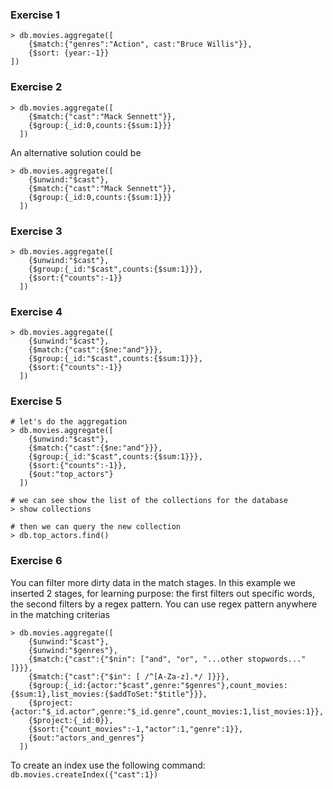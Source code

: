 ### Exercise 1
```
> db.movies.aggregate([
    {$match:{"genres":"Action", cast:"Bruce Willis"}},
    {$sort: {year:-1}}
])
```

### Exercise 2

```
> db.movies.aggregate([
	{$match:{"cast":"Mack Sennett"}},
	{$group:{_id:0,counts:{$sum:1}}}
  ])
```
An alternative solution could be
```
> db.movies.aggregate([
	{$unwind:"$cast"},
	{$match:{"cast":"Mack Sennett"}},
	{$group:{_id:0,counts:{$sum:1}}}
  ])
```

### Exercise 3

```
> db.movies.aggregate([
	{$unwind:"$cast"},
	{$group:{_id:"$cast",counts:{$sum:1}}},
	{$sort:{"counts":-1}}
  ])
```
### Exercise 4

```
> db.movies.aggregate([
	{$unwind:"$cast"},
	{$match:{"cast":{$ne:"and"}}},
	{$group:{_id:"$cast",counts:{$sum:1}}},
	{$sort:{"counts":-1}}
  ])
```

### Exercise 5
```
# let's do the aggregation
> db.movies.aggregate([
	{$unwind:"$cast"},
	{$match:{"cast":{$ne:"and"}}},
	{$group:{_id:"$cast",counts:{$sum:1}}},
	{$sort:{"counts":-1}},
	{$out:"top_actors"}
  ])

# we can see show the list of the collections for the database
> show collections

# then we can query the new collection
> db.top_actors.find()
```
### Exercise 6 
You can filter more dirty data in the match stages. In this example we inserted 2 stages, for learning purpose: the first filters out specific words, the second filters by a regex pattern. You can use regex pattern anywhere in the matching criterias
```
> db.movies.aggregate([
	{$unwind:"$cast"},
	{$unwind:"$genres"},
	{$match:{"cast":{"$nin": ["and", "or", "...other stopwords..." ]}}},
	{$match:{"cast":{"$in": [ /^[A-Za-z].*/ ]}}},
	{$group:{_id:{actor:"$cast",genre:"$genres"},count_movies:{$sum:1},list_movies:{$addToSet:"$title"}}},
	{$project:{actor:"$_id.actor",genre:"$_id.genre",count_movies:1,list_movies:1}},
	{$project:{_id:0}},
	{$sort:{"count_movies":-1,"actor":1,"genre":1}},
	{$out:"actors_and_genres"}
  ])
```

To create an index use the following command:
`db.movies.createIndex({"cast":1})`

